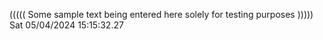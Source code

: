 ((((( Some sample text being entered here solely for testing purposes ))))) Sat 05/04/2024 15:15:32.27
